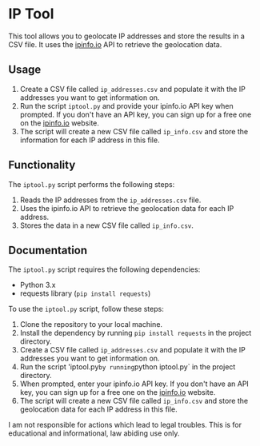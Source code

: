 # IP Tool

This tool allows you to geolocate IP addresses and store the results in a CSV file. It uses the [ipinfo.io](https://ipinfo.io) API to retrieve the geolocation data.

## Usage

1. Create a CSV file called `ip_addresses.csv` and populate it with the IP addresses you want to get information on.
2. Run the script `iptool.py` and provide your ipinfo.io API key when prompted. If you don't have an API key, you can sign up for a free one on the [ipinfo.io](https://ipinfo.io/signup) website.
3. The script will create a new CSV file called `ip_info.csv` and store the information for each IP address in this file.

## Functionality

The `iptool.py` script performs the following steps:

1. Reads the IP addresses from the `ip_addresses.csv` file.
2. Uses the ipinfo.io API to retrieve the geolocation data for each IP address.
3. Stores the data in a new CSV file called `ip_info.csv`.

## Documentation

The `iptool.py` script requires the following dependencies:

- Python 3.x
- requests library (`pip install requests`)

To use the `iptool.py` script, follow these steps:

1. Clone the repository to your local machine.
2. Install the dependency by running `pip install requests` in the project directory.
3. Create a CSV file called `ip_addresses.csv` and populate it with the IP addresses you want to get information on.
4. Run the script 'iptool.py` by running `python iptool.py` in the project directory.
5. When prompted, enter your ipinfo.io API key. If you don't have an API key, you can sign up for a free one on the [ipinfo.io](https://ipinfo.io/signup) website.
6. The script will create a new CSV file called `ip_info.csv` and store the geolocation data for each IP address in this file.

I am not responsible for actions which lead to legal troubles. This is for educational and informational, law abiding use only.